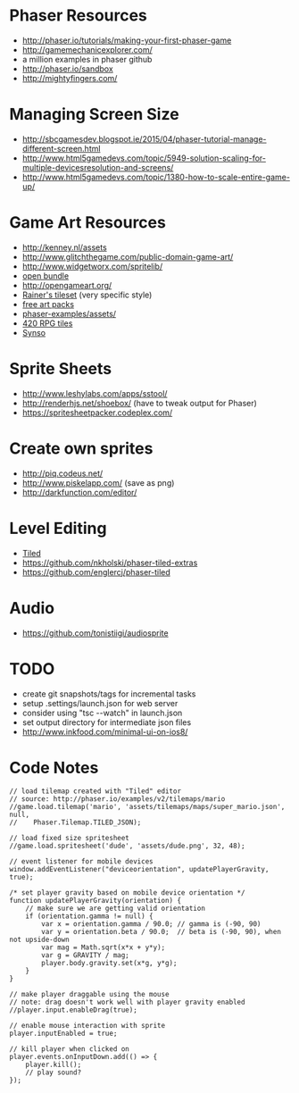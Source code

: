 
# Phaser Resources
* http://phaser.io/tutorials/making-your-first-phaser-game
* http://gamemechanicexplorer.com/
* a million examples in phaser github
* http://phaser.io/sandbox
* http://mightyfingers.com/

# Managing Screen Size
* http://sbcgamesdev.blogspot.ie/2015/04/phaser-tutorial-manage-different-screen.html
* http://www.html5gamedevs.com/topic/5949-solution-scaling-for-multiple-devicesresolution-and-screens/
* http://www.html5gamedevs.com/topic/1380-how-to-scale-entire-game-up/

# Game Art Resources
* http://kenney.nl/assets
* http://www.glitchthegame.com/public-domain-game-art/
* http://www.widgetworx.com/spritelib/
* [open bundle](http://open.commonly.cc/unlocked)
* http://opengameart.org/
* [Rainer's tileset](http://www.reinerstilesets.de/) (very specific style)
* [free art packs](https://www.reddit.com/r/gamedev/comments/3j8cg8/free_game_art_ultimate_platformer_game_art_pack/)
* [phaser-examples/assets/](https://github.com/photonstorm/phaser-examples/tree/master/examples/assets)
* [420 RPG tiles](http://7soul1.deviantart.com/art/420-Pixel-Art-Icons-for-RPG-129892453)
* [Synso](http://bagfullofwrong.co.uk/bagfullofwords/abuse-my-ip-make-games/)

# Sprite Sheets
* http://www.leshylabs.com/apps/sstool/
* http://renderhjs.net/shoebox/ (have to tweak output for Phaser)
* https://spritesheetpacker.codeplex.com/

# Create own sprites
* http://piq.codeus.net/
* http://www.piskelapp.com/ (save as png)
* http://darkfunction.com/editor/

# Level Editing
* [Tiled](http://www.mapeditor.org/)
* https://github.com/nkholski/phaser-tiled-extras
* https://github.com/englercj/phaser-tiled

# Audio
* https://github.com/tonistiigi/audiosprite

# TODO
* create git snapshots/tags for incremental tasks
* setup .settings/launch.json for web server
* consider using "tsc --watch" in launch.json
* set output directory for intermediate json files
* http://www.inkfood.com/minimal-ui-on-ios8/
 
# Code Notes
    // load tilemap created with "Tiled" editor
    // source: http://phaser.io/examples/v2/tilemaps/mario
    //game.load.tilemap('mario', 'assets/tilemaps/maps/super_mario.json', null, 
    //    Phaser.Tilemap.TILED_JSON);
    
    // load fixed size spritesheet
    //game.load.spritesheet('dude', 'assets/dude.png', 32, 48);

    // event listener for mobile devices
    window.addEventListener("deviceorientation", updatePlayerGravity, true);

    /* set player gravity based on mobile device orientation */    
    function updatePlayerGravity(orientation) {
        // make sure we are getting valid orientation
        if (orientation.gamma != null) {
            var x = orientation.gamma / 90.0; // gamma is (-90, 90)
            var y = orientation.beta / 90.0;  // beta is (-90, 90), when not upside-down
            var mag = Math.sqrt(x*x + y*y);
            var g = GRAVITY / mag;
            player.body.gravity.set(x*g, y*g);
        }
    }

    // make player draggable using the mouse
    // note: drag doesn't work well with player gravity enabled
    //player.input.enableDrag(true);

    // enable mouse interaction with sprite
    player.inputEnabled = true;
    
    // kill player when clicked on
    player.events.onInputDown.add(() => {
        player.kill();
        // play sound?
    });


